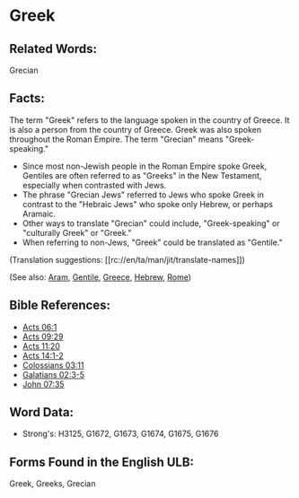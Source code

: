 # Greek

## Related Words:

Grecian

## Facts:

The term "Greek" refers to the language spoken in the country of Greece. It is also a person from the country of Greece. Greek was also spoken throughout the Roman Empire. The term "Grecian" means "Greek-speaking."

* Since most non-Jewish people in the Roman Empire spoke Greek, Gentiles are often referred to as "Greeks" in the New Testament, especially when contrasted with Jews.
* The phrase "Grecian Jews" referred to Jews who spoke Greek in contrast to the "Hebraic Jews" who spoke only Hebrew, or perhaps Aramaic.
* Other ways to translate "Grecian" could include, "Greek-speaking" or "culturally Greek" or "Greek."
* When referring to non-Jews, "Greek" could be translated as "Gentile."

(Translation suggestions: [[rc://en/ta/man/jit/translate-names]])

(See also: [Aram](../names/aram.md), [Gentile](../kt/gentile.md), [Greece](../names/greece.md), [Hebrew](../kt/hebrew.md), [Rome](../names/rome.md))

## Bible References:

* [Acts 06:1](rc://en/tn/help/act/06/01)
* [Acts 09:29](rc://en/tn/help/act/09/29)
* [Acts 11:20](rc://en/tn/help/act/11/20)
* [Acts 14:1-2](rc://en/tn/help/act/14/01)
* [Colossians 03:11](rc://en/tn/help/col/03/11)
* [Galatians 02:3-5](rc://en/tn/help/gal/02/03)
* [John 07:35](rc://en/tn/help/jhn/07/35)

## Word Data:

* Strong's: H3125, G1672, G1673, G1674, G1675, G1676

## Forms Found in the English ULB:

Greek, Greeks, Grecian
